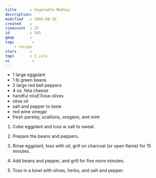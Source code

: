 ```yaml
---
title      : Vegetable Medley
description: 
modified   : 2005-08-26
created    : 
viewcount  : 25
id         : 501
gmap       : 
tags        :
    - recipe
stars      : 
tmpl       : 2_cols
ui			: 
---
```



* 1 large eggplant
* 1 lb green beans
* 2 large red bell peppers
* 4 oz. feta cheese
* handful ni\xE7oise olives
* olive oil
* salt and pepper to taste
* red wine vinegar
* fresh parsley, scallions, oregano, and mint

1. Cube eggplant and toss w salt to sweat.

2. Prepare the beans and peppers.

3. Rinse eggplant, toss with oil, grill on charcoal (or open flame) for 15 minutes.

4. Add beans and pepper, and grill for five more minutes.

5. Toss in a bowl with olives, herbs, and salt and pepper.

